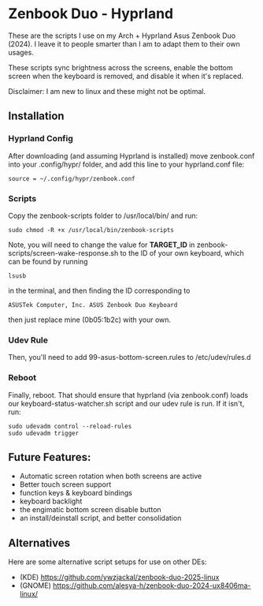 # Zenbook Duo - Hyprland
These are the scripts I use on my Arch + Hyprland Asus Zenbook Duo (2024). I leave it to people smarter than I am to adapt them to their own usages.

These scripts sync brightness across the screens, enable the bottom screen when the keyboard is removed, and disable it when it's replaced.

Disclaimer: I am new to linux and these might not be optimal.

## Installation
### Hyprland Config
After downloading (and assuming Hyprland is installed) move zenbook.conf into your .config/hypr/ folder, and add this line to your hyprland.conf file: 
```
source = ~/.config/hypr/zenbook.conf
```
### Scripts
Copy the zenbook-scripts folder to /usr/local/bin/ and run:
```
sudo chmod -R +x /usr/local/bin/zenbook-scripts
```

Note, you will need to change the value for **TARGET_ID** in zenbook-scripts/screen-wake-response.sh to the ID of your own keyboard, which can be found by running
```
lsusb
```
in the terminal, and then finding the ID corresponding to
```
ASUSTek Computer, Inc. ASUS Zenbook Duo Keyboard
```
then just replace mine (0b05:1b2c) with your own.


### Udev Rule
Then, you'll need to add 99-asus-bottom-screen.rules to /etc/udev/rules.d

### Reboot
Finally, reboot. That should ensure that hyprland (via zenbook.conf) loads our keyboard-status-watcher.sh script and our udev rule is run. If it isn't, run:
```
sudo udevadm control --reload-rules
sudo udevadm trigger
```

## Future Features:
- Automatic screen rotation when both screens are active
- Better touch screen support
- function keys & keyboard bindings
- keyboard backlight
- the engimatic bottom screen disable button
- an install/deinstall script, and better consolidation

## Alternatives
Here are some alternative script setups for use on other DEs:
- (KDE) https://github.com/ywzjackal/zenbook-duo-2025-linux
- (GNOME) https://github.com/alesya-h/zenbook-duo-2024-ux8406ma-linux/
